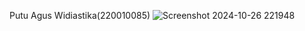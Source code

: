 Putu Agus Widiastika(220010085)
![Screenshot 2024-10-26 221948](https://github.com/user-attachments/assets/7c18ac58-d6b2-4d11-a638-5d49f5f12339)
